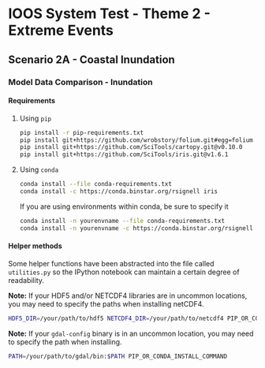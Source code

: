 # IOOS System Test - Theme 2 - Extreme Events

## Scenario 2A - Coastal Inundation

### Model Data Comparison - Inundation

#### Requirements

1. Using `pip`
    ```bash
    pip install -r pip-requirements.txt
    pip install git+https://github.com/wrobstory/folium.git#egg=folium
    pip install git+https://github.com/SciTools/cartopy.git@v0.10.0
    pip install git+https://github.com/SciTools/iris.git@v1.6.1
    ```

2. Using `conda`
    ```bash
    conda install --file conda-requirements.txt
    conda install -c https://conda.binstar.org/rsignell iris
    ```
    If you are using environments within conda, be sure to specify it
    ```bash
    conda install -n yourenvname --file conda-requirements.txt
    conda install -n yourenvname -c https://conda.binstar.org/rsignell iris
    ```

#### Helper methods

Some helper functions have been abstracted into the file called `utilities.py`
so the IPython notebook can maintain a certain degree of readability.


**Note:** If your HDF5 and/or NETCDF4 libraries are in uncommon locations, you
may need to specify the paths when installing netCDF4.
```bash
HDF5_DIR=/your/path/to/hdf5 NETCDF4_DIR=/your/path/to/netcdf4 PIP_OR_CONDA_INSTALL_COMMAND
```

**Note:** If your `gdal-config` binary is in an uncommon location, you may need
to specify the path when installing.
```bash
PATH=/your/path/to/gdal/bin:$PATH PIP_OR_CONDA_INSTALL_COMMAND
```
